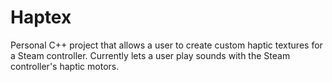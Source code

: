 # Haptex
Personal C++ project that allows a user to create custom haptic textures for a Steam controller. Currently lets a user play sounds with the Steam controller's haptic motors.
